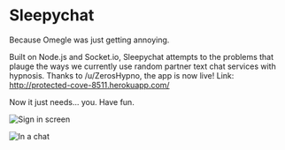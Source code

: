 Sleepychat
==========

Because Omegle was just getting annoying.

Built on Node.js and Socket.io, Sleepychat attempts to the problems that plauge the ways we currently use random partner text chat services with hypnosis. Thanks to /u/ZerosHypno, the app is now live! Link: http://protected-cove-8511.herokuapp.com/

Now it just needs... you. Have fun.

![Sign in screen](https://raw.github.com/MrMeapify/sleepychat/master/screenshots/1.png)

![In a chat](https://raw.github.com/MrMeapify/sleepychat/master/screenshots/2.png)
